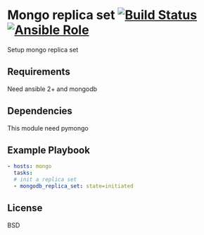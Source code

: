Mongo replica set [![Build Status](https://travis-ci.org/SimpliField/ansible-mongo-replica-set.svg?branch=master)](https://travis-ci.org/SimpliField/ansible-mongo-replica-set) [![Ansible Role](https://img.shields.io/ansible/role/9903.svg?maxAge=2592000)](https://galaxy.ansible.com/SimpliField/mongo-replica-set)
=========

Setup mongo replica set

Requirements
------------

Need ansible 2+ and mongodb

Dependencies
------------

This module need pymongo

Example Playbook
----------------

```yaml
- hosts: mongo
  tasks:
  # init a replica set
  - mongodb_replica_set: state=initiated
```

License
-------

BSD
